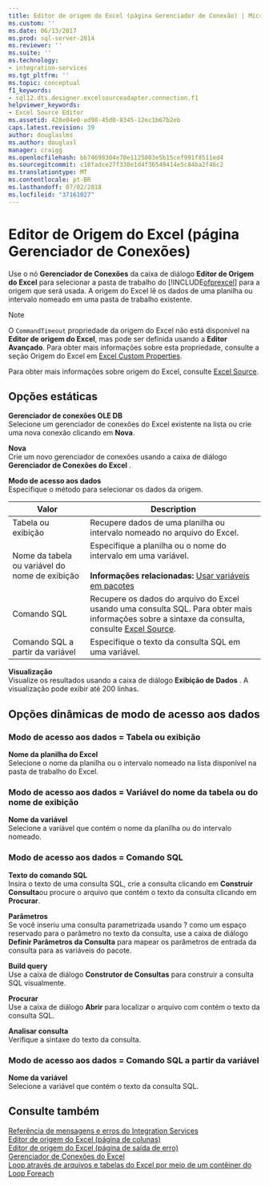 ```yaml
---
title: Editor de origem do Excel (página Gerenciador de Conexão) | Microsoft Docs
ms.custom: ''
ms.date: 06/13/2017
ms.prod: sql-server-2014
ms.reviewer: ''
ms.suite: ''
ms.technology:
- integration-services
ms.tgt_pltfrm: ''
ms.topic: conceptual
f1_keywords:
- sql12.dts.designer.excelsourceadapter.connection.f1
helpviewer_keywords:
- Excel Source Editor
ms.assetid: 428e04e0-ad98-45d0-8345-12ec1b67b2eb
caps.latest.revision: 39
author: douglaslms
ms.author: douglasl
manager: craigg
ms.openlocfilehash: bb74698304e70e1125003e5b15cef991f8511ed4
ms.sourcegitcommit: c18fadce27f330e1d4f36549414e5c84ba2f46c2
ms.translationtype: MT
ms.contentlocale: pt-BR
ms.lasthandoff: 07/02/2018
ms.locfileid: "37161027"
---
```

# <a name="excel-source-editor-connection-manager-page"></a>Editor de Origem do Excel (página Gerenciador de Conexões)
  Use o nó **Gerenciador de Conexões** da caixa de diálogo **Editor de Origem do Excel** para selecionar a pasta de trabalho do [!INCLUDE[ofprexcel](../includes/ofprexcel-md.md)] para a origem que será usada. A origem do Excel lê os dados de uma planilha ou intervalo nomeado em uma pasta de trabalho existente.  
  
> [!NOTE]  
>  O `CommandTimeout` propriedade da origem do Excel não está disponível na **Editor de origem do Excel**, mas pode ser definida usando a **Editor Avançado**. Para obter mais informações sobre esta propriedade, consulte a seção Origem do Excel em [Excel Custom Properties](data-flow/excel-custom-properties.md).  
  
 Para obter mais informações sobre origem do Excel, consulte [Excel Source](data-flow/excel-source.md).  
  
## <a name="static-options"></a>Opções estáticas  
 **Gerenciador de conexões OLE DB**  
 Selecione um gerenciador de conexões do Excel existente na lista ou crie uma nova conexão clicando em **Nova**.  
  
 **Nova**  
 Crie um novo gerenciador de conexões usando a caixa de diálogo **Gerenciador de Conexões do Excel** .  
  
 **Modo de acesso aos dados**  
 Especifique o método para selecionar os dados da origem.  
  
|Valor|Description|  
|-----------|-----------------|  
|Tabela ou exibição|Recupere dados de uma planilha ou intervalo nomeado no arquivo do Excel.|  
|Nome da tabela ou variável do nome de exibição|Especifique a planilha ou o nome do intervalo em uma variável.<br /><br /> **Informações relacionadas:** [Usar variáveis em pacotes](../../2014/integration-services/use-variables-in-packages.md)|  
|Comando SQL|Recupere os dados do arquivo do Excel usando uma consulta SQL. Para obter mais informações sobre a sintaxe da consulta, consulte [Excel Source](data-flow/excel-source.md).|  
|Comando SQL a partir da variável|Especifique o texto da consulta SQL em uma variável.|  
  
 **Visualização**  
 Visualize os resultados usando a caixa de diálogo **Exibição de Dados** . A visualização pode exibir até 200 linhas.  
  
## <a name="data-access-mode-dynamic-options"></a>Opções dinâmicas de modo de acesso aos dados  
  
### <a name="data-access-mode--table-or-view"></a>Modo de acesso aos dados = Tabela ou exibição  
 **Nome da planilha do Excel**  
 Selecione o nome da planilha ou o intervalo nomeado na lista disponível na pasta de trabalho do Excel.  
  
### <a name="data-access-mode--table-name-or-view-name-variable"></a>Modo de acesso aos dados = Variável do nome da tabela ou do nome de exibição  
 **Nome da variável**  
 Selecione a variável que contém o nome da planilha ou do intervalo nomeado.  
  
### <a name="data-access-mode--sql-command"></a>Modo de acesso aos dados = Comando SQL  
 **Texto do comando SQL**  
 Insira o texto de uma consulta SQL, crie a consulta clicando em **Construir Consulta**ou procure o arquivo que contém o texto da consulta clicando em **Procurar**.  
  
 **Parâmetros**  
 Se você inseriu uma consulta parametrizada usando ? como um espaço reservado para o parâmetro no texto da consulta, use a caixa de diálogo **Definir Parâmetros da Consulta** para mapear os parâmetros de entrada da consulta para as variáveis do pacote.  
  
 **Build query**  
 Use a caixa de diálogo **Construtor de Consultas** para construir a consulta SQL visualmente.  
  
 **Procurar**  
 Use a caixa de diálogo **Abrir** para localizar o arquivo com contém o texto da consulta SQL.  
  
 **Analisar consulta**  
 Verifique a sintaxe do texto da consulta.  
  
### <a name="data-access-mode--sql-command-from-variable"></a>Modo de acesso aos dados = Comando SQL a partir da variável  
 **Nome da variável**  
 Selecione a variável que contém o texto da consulta SQL.  
  
## <a name="see-also"></a>Consulte também  
 [Referência de mensagens e erros do Integration Services](../../2014/integration-services/integration-services-error-and-message-reference.md)   
 [Editor de origem do Excel &#40;página de colunas&#41;](../../2014/integration-services/excel-source-editor-columns-page.md)   
 [Editor de origem do Excel &#40;página de saída de erro&#41;](../../2014/integration-services/excel-source-editor-error-output-page.md)   
 [Gerenciador de Conexões do Excel](connection-manager/excel-connection-manager.md)   
 [Loop através de arquivos e tabelas do Excel por meio de um contêiner do Loop Foreach](control-flow/foreach-loop-container.md)  
  
  
